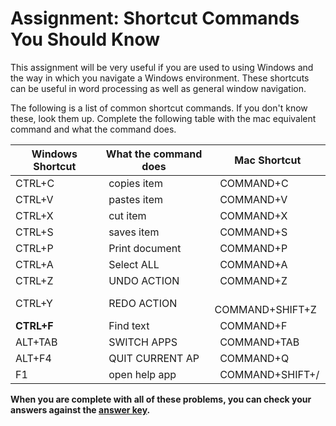 # Assignment: Shortcut Commands You Should Know
This assignment will be very useful if you are used to using Windows and the way in which you navigate a Windows environment. These shortcuts can be useful in word processing as well as general window navigation.

The following is a list of common shortcut commands. If you don't know these, look them up. Complete the following table with the mac equivalent command and what the command does.

| Windows Shortcut | What the command does | Mac Shortcut            |
|------------------|-----------------------|-------------------------|
| CTRL+C           | &nbsp; copies item    | &nbsp; COMMAND+C        |
| CTRL+V           | &nbsp; pastes item    | &nbsp; COMMAND+V        |
| CTRL+X           | &nbsp; cut item       | &nbsp; COMMAND+X        |
| CTRL+S           | &nbsp; saves item     | &nbsp; COMMAND+S        |
| CTRL+P           | &nbsp; Print document | &nbsp; COMMAND+P        | 
| CTRL+A           | &nbsp; Select ALL     | &nbsp; COMMAND+A        |
| CTRL+Z           | &nbsp; UNDO ACTION    | &nbsp; COMMAND+Z        |
| CTRL+Y           | &nbsp; REDO ACTION    | &nbsp; COMMAND+SHIFT+Z  |
| **CTRL+F**       | &nbsp; Find text      | &nbsp; COMMAND+F        |
| ALT+TAB          | &nbsp; SWITCH APPS    | &nbsp; COMMAND+TAB      |
| ALT+F4           | &nbsp; QUIT CURRENT AP| &nbsp; COMMAND+Q        | 
| F1               | &nbsp; open help app  | &nbsp; COMMAND+SHIFT+/  |


**When you are complete with all of these problems, you can check your answers against the [answer key](../assignments/shortcuts-answers.md).**
